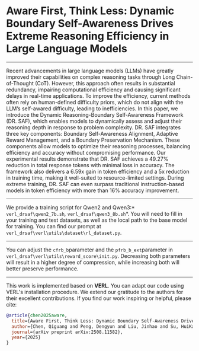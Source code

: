 # Aware First, Think Less: Dynamic Boundary Self-Awareness Drives Extreme Reasoning Efficiency in Large Language Models

---

Recent advancements in large language models (LLMs) have greatly improved their capabilities on complex reasoning tasks through Long Chain-of-Thought (CoT). However, this approach often results in substantial redundancy, impairing computational efficiency and causing significant delays in real-time applications. To improve the efficiency, current methods often rely on human-defined difficulty priors, which do not align with the LLM’s self-awared difficulty, leading to inefficiencies. In this paper, we introduce the Dynamic Reasoning-Boundary Self-Awareness Framework (DR. SAF), which enables models to dynamically assess and adjust their reasoning depth in response to problem complexity. DR. SAF integrates three key components: Boundary Self-Awareness Alignment, Adaptive Reward Management, and a Boundary Preservation Mechanism. These components allow models to optimize their reasoning processes, balancing efficiency and accuracy without compromising performance. Our experimental results demonstrate that DR. SAF achieves a 49.27% reduction in total response tokens with minimal loss in accuracy. The framework also delivers a 6.59x gain in token efficiency and a 5x reduction in training time, making it well-suited to resource-limited settings. During extreme training, DR. SAF can even surpass traditional instruction-based models in token efficiency with more than 16% accuracy improvement.

---

We provide a training script for Qwen2 and Qwen3:* `verl_drsaf\qwen2_7b.sh`*,* `verl_drsaf\qwen3_8b.sh`*. You will need to fill in your training and test datasets, as well as the local path to the base model for training. You can find our prompt at `verl_drsaf\verl\utils\dataset\rl_dataset.py`.

---

You can adjust the `cfrb_b`parameter and the `pfrb_b_ext`parameter in `verl_drsaf\verl\utils\reward_score\init.py`. Decreasing both parameters will result in a higher degree of compression, while increasing both will better preserve performance.

---

This work is implemented based on **VERL**. You can adapt our code using VERL's installation procedure. We extend our gratitude to the authors for their excellent contributions. If you find our work inspiring or helpful, please cite:

```bibtex
@article{chen2025aware,
  title={Aware First, Think Less: Dynamic Boundary Self-Awareness Drives Extreme Reasoning Efficiency in Large Language Models},
  author={Chen, Qiguang and Peng, Dengyun and Liu, Jinhao and Su, HuiKang and Guan, Jiannan and Qin, Libo and Che, Wanxiang},
  journal={arXiv preprint arXiv:2508.11582},
  year={2025}
}
```